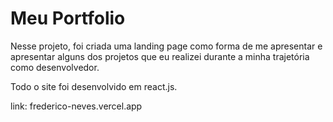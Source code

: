 # Meu Portfolio

Nesse projeto, foi criada uma landing page como forma de me apresentar e apresentar alguns dos projetos que eu realizei durante a minha trajetória como desenvolvedor.

Todo o site foi desenvolvido em react.js.

link: frederico-neves.vercel.app
